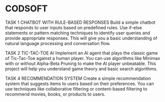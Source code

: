 # CODSOFT
TASK 1
CHATBOT WITH RULE-BASED
RESPONSES
Build a simple chatbot that responds to user inputs based on
predefined rules. Use if-else statements or pattern matching
techniques to identify user queries and provide appropriate
responses. This will give you a basic understanding of natural
language processing and conversation flow.


TASK 2
TIC-TAC-TOE AI
Implement an AI agent that plays the classic game of Tic-Tac-Toe
against a human player. You can use algorithms like Minimax with
or without Alpha-Beta Pruning to make the AI player unbeatable.
This project will help you understand game theory and basic search
algorithms.


TASK 4
RECOMMENDATION SYSTEM
Create a simple recommendation system that suggests items to
users based on their preferences. You can use techniques like
collaborative filtering or content-based filtering to recommend
movies, books, or products to users.
